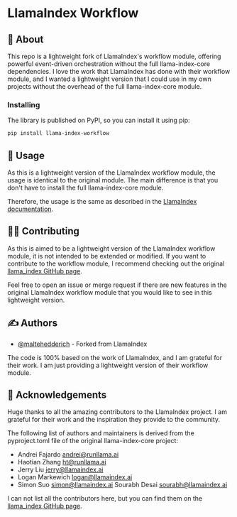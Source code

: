 # LlamaIndex Workflow

## 🧐 About

This repo is a lightweight fork of LlamaIndex's workflow module, offering powerful event-driven orchestration without the full llama-index-core dependencies. I love the work that LlamaIndex has done with their workflow module, and I wanted a lightweight version that I could use in my own projects without the overhead of the full llama-index-core module.

### Installing

The library is published on PyPI, so you can install it using pip:

```bash
pip install llama-index-workflow
```

## 🎈 Usage

As this is a lightweight version of the LlamaIndex workflow module, the usage is identical to the original module. The main difference is that you don't have to install the full llama-index-core module.

Therefore, the usage is the same as described in the [LlamaIndex documentation](https://docs.llamaindex.ai/en/stable/module_guides/workflow/).

## 👷‍♀️ Contributing

As this is aimed to be a lightweight version of the LlamaIndex workflow module, it is not intended to be extended or modified. If you want to contribute to the workflow module, I recommend checking out the original [llama_index GitHub page](https://github.com/run-llama/llama_index).

Feel free to open an issue or merge request if there are new features in the original LlamaIndex workflow module that you would like to see in this lightweight version.

## ✍️ Authors

- [@maltehedderich](https://github.com/maltehedderich) - Forked from LlamaIndex

The code is 100% based on the work of LlamaIndex, and I am grateful for their work. I am just providing a lightweight version of their workflow module.

## 🎉 Acknowledgements

Huge thanks to all the amazing contributors to the LlamaIndex project. I am grateful for their work and the inspiration they provide to the community.

The following list of authors and maintainers is derived from the pyproject.toml file of the original llama-index-core project:

- Andrei Fajardo <andrei@runllama.ai>
- Haotian Zhang <ht@runllama.ai>
- Jerry Liu <jerry@llamaindex.ai>
- Logan Markewich <logan@llamaindex.ai>
- Simon Suo <simon@llamaindex.ai>
  Sourabh Desai <sourabh@llamaindex.ai>

I can not list all the contributors here, but you can find them on the [llama_index GitHub page](https://github.com/run-llama/llama_index).
